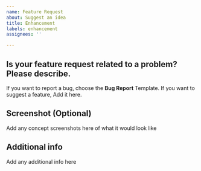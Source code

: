 ```yaml
---
name: Feature Request
about: Suggest an idea
title: Enhancement
labels: enhancement
assignees: ''

---
```


## **Is your feature request related to a problem? Please describe.**

If you want to report a bug, choose the **Bug Report** Template. If you want to suggest a feature, Add it here.

## **Screenshot** (Optional)

Add any concept screenshots here of what it would look like

## **Additional info**

Add any additional info here
